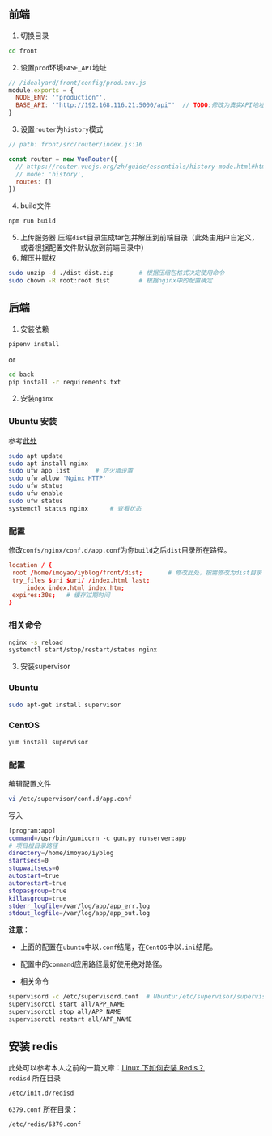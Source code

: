 ## 前端

1. 切换目录
```bash
cd front
```
2. 设置`prod`环境`BASE_API`地址
```javascript
// /idealyard/front/config/prod.env.js
module.exports = {
  NODE_ENV: '"production"',
  BASE_API: '"http://192.168.116.21:5000/api"'  // TODO:修改为真实API地址
}
```
3. 设置`router`为`history`模式
```javascript
// path: front/src/router/index.js:16

const router = new VueRouter({
  // https://router.vuejs.org/zh/guide/essentials/history-mode.html#html5-history-%E6%A8%A1%E5%BC%8F
  // mode: 'history',
  routes: []
})
```
4. build文件
```bash
npm run build
```
5. 上传服务器
压缩`dist`目录生成tar包并解压到前端目录（此处由用户自定义，或者根据配置文件默认放到前端目录中）
6. 解压并赋权
```bash
sudo unzip -d ./dist dist.zip       # 根据压缩包格式决定使用命令
sudo chown -R root:root dist        # 根据nginx中的配置确定
```

## 后端

1. 安装依赖
```bash
pipenv install
```
or  
```bash
cd back
pip install -r requirements.txt
```
2. 安装`nginx`
### Ubuntu 安装  
参考[此处](https://www.digitalocean.com/community/tutorials/how-to-install-nginx-on-ubuntu-18-04)       
```bash
sudo apt update
sudo apt install nginx
sudo ufw app list       # 防火墙设置
sudo ufw allow 'Nginx HTTP'
sudo ufw status
sudo ufw enable
sudo ufw status
systemctl status nginx      # 查看状态
```
### 配置
修改`confs/nginx/conf.d/app.conf`为你`build`之后`dist`目录所在路径。

```conf
location / {
 root /home/imoyao/iyblog/front/dist;       # 修改此处，按需修改为dist目录
 try_files $uri $uri/ /index.html last;
     index index.html index.htm;
 expires:30s;   # 缓存过期时间
}
```
### 相关命令

```bash
nginx -s reload
systemctl start/stop/restart/status nginx
```

3. 安装supervisor
### Ubuntu

```bash
sudo apt-get install supervisor
```
### CentOS

```bash
yum install supervisor
```
### 配置
编辑配置文件  
```bash
vi /etc/supervisor/conf.d/app.conf
```
写入  
```bash
[program:app]
command=/usr/bin/gunicorn -c gun.py runserver:app
# 项目根目录路径
directory=/home/imoyao/iyblog
startsecs=0
stopwaitsecs=0
autostart=true
autorestart=true
stopasgroup=true
killasgroup=true
stderr_logfile=/var/log/app/app_err.log
stdout_logfile=/var/log/app/app_out.log

```
**注意**：
- 上面的配置在`ubuntu`中以`.conf`结尾，在`CentOS`中以`.ini`结尾。

- 配置中的`command`应用路径最好使用绝对路径。

- 相关命令

```bash
supervisord -c /etc/supervisord.conf  # Ubuntu:/etc/supervisor/supervisord.conf
supervisorctl start all/APP_NAME
supervisorctl stop all/APP_NAME
supervisorctl restart all/APP_NAME
```
## 安装 redis
此处可以参考本人之前的一篇文章：[Linux 下如何安装 Redis？](https://imoyao.github.io/blog/2019-04-11/how-to-install-Redis-on-Linux/)  
`redisd` 所在目录
```bash
/etc/init.d/redisd
```
`6379.conf` 所在目录：
```bash
/etc/redis/6379.conf
```

